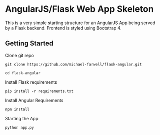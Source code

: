 AngularJS/Flask Web App Skeleton
=

This is a very simple starting structure
for an AngularJS App being served by a Flask backend.
Frontend is styled using Bootstrap 4.


Getting Started
-

Clone git repo

~~~
git clone https://github.com/michael-farwell/flask-angular.git

cd flask-angular
~~~

Install Flask requirements

~~~
pip install -r requirements.txt
~~~

Install Angular Requirements

~~~
npm install
~~~

Starting the App

~~~
python app.py
~~~

